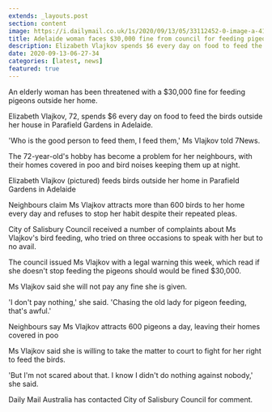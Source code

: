 ```yaml
---
extends: _layouts.post
section: content
image: https://i.dailymail.co.uk/1s/2020/09/13/05/33112452-0-image-a-41_1599970163880.jpg 
title: Adelaide woman faces $30,000 fine from council for feeding pigeons 
description: Elizabeth Vlajkov spends $6 every day on food to feed the birds outside her house in Parafield Gardens in Adelaide. 
date: 2020-09-13-06-27-34 
categories: [latest, news] 
featured: true 
--- 
```

An elderly woman has been threatened with a $30,000 fine for feeding pigeons outside her home.

Elizabeth Vlajkov, 72, spends $6 every day on food to feed the birds outside her house in Parafield Gardens in Adelaide.

'Who is the good person to feed them, I feed them,' Ms Vlajkov told 7News. 

The 72-year-old's hobby has become a problem for her neighbours, with their homes covered in poo and bird noises keeping them up at night. 

Elizabeth Vlajkov (pictured) feeds birds outside her home in Parafield Gardens in Adelaide

Neighbours claim Ms Vlajkov attracts more than 600 birds to her home every day and refuses to stop her habit despite their repeated pleas. 

City of Salisbury Council received a number of complaints about Ms Vlajkov's bird feeding, who tried on three occasions to speak with her but to no avail.

The council issued Ms Vlajkov with a legal warning this week, which read if she doesn't stop feeding the pigeons should would be fined $30,000.

Ms Vlajkov said she will not pay any fine she is given.

'I don't pay nothing,' she said. 'Chasing the old lady for pigeon feeding, that's awful.'

Neighbours say Ms Vlajkov attracts 600 pigeons a day, leaving their homes covered in poo

Ms Vlajkov said she is willing to take the matter to court to fight for her right to feed the birds.

'But I'm not scared about that. I know I didn't do nothing against nobody,' she said.

Daily Mail Australia has contacted City of Salisbury Council for comment.

